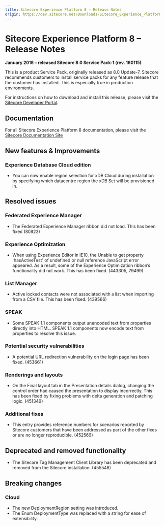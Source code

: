```yaml
---
title: Sitecore Experience Platform 8 – Release Notes
origin: https://dev.sitecore.net/Downloads/Sitecore_Experience_Platform/8_0/Sitecore_Experience_Platform_80_Update7/Release_Notes
---
```



Sitecore Experience Platform 8 – Release Notes
==============================================

**January 2016 – released Sitecore 8.0 Service Pack-1 (rev. 160115)**

This is a product Service Pack, originally released as 8.0 Update-7. Sitecore recommends customers to install service packs for any feature release that the customer has installed. This is especially true in production environments.

For instructions on how to download and install this release, please visit the [Sitecore Developer Portal](/downloads/Sitecore_Experience_Platform/8_0/Sitecore_Experience_Platform_80_Update7).

Documentation
-------------

For all Sitecore Experience Platform 8 documentation, please visit the [Sitecore Documentation Site](http://doc.sitecore.net/)

New features & Improvements
---------------------------

### Experience Database Cloud edition

*   You can now enable region selection for xDB Cloud during installation by specifying which datacentre region the xDB Set will be provisioned in.

Resolved issues
---------------

### Federated Experience Manager

*   The Federated Experience Manager ribbon did not load. This has been fixed (80823)

### Experience Optimization

*   When using Experience Editor in IE10, the Unable to get property 'hasActiveTest' of undefined or null reference JavaScript error appeared. As a result, some of the Experience Optimization ribbon’s functionality did not work. This has been fixed. (443305, 79499)

### List Manager

*   Active locked contacts were not associated with a list when importing from a CSV file. This has been fixed. (439566)

### SPEAK

*   Some SPEAK 1.1 components output unencoded text from properties directly into HTML. SPEAK 1.1 components now encode text from properties to resolve this issue.

### Potential security vulnerabilities

*   A potential URL redirection vulnerability on the login page has been fixed. (453661)

### Renderings and layouts

*   On the Final layout tab in the Presentation details dialog, changing the control order had caused the presentation to display incorrectly. This has been fixed by fixing problems with delta generation and patching logic. (451349)

### Additional fixes

*   This entry provides reference numbers for scenarios reported by Sitecore customers that have been addressed as part of the other fixes or are no longer reproducible. (452569)

Deprecated and removed functionality
------------------------------------

*   The Sitecore Tag Management Client Library has been deprecated and removed from the Sitecore installation. (455549)

Breaking changes
----------------

### Cloud

*   The new DeploymentRegion setting was introduced.
*   The Enum DeploymentType was replaced with a string for ease of extensibility.